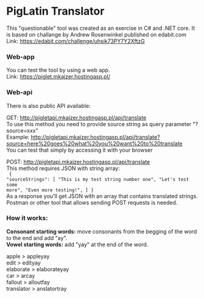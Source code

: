 # PigLatin Translator 

This "questionable" tool was created as an exercise in C# and .NET core.
It is based on challange by Andrew Rosenwinkel published on edabit.com<br>
Link: https://edabit.com/challenge/uhsik73PY7Y2XftzG

### Web-app
You can test the tool by using a web app.<br>
Link: https://piglet.mkajzer.hostingasp.pl/

### Web-api
There is also public API available:

GET: http://pigletapi.mkajzer.hostingasp.pl/api/translate<br>
To use this method you need to provide source string as query parameter "?source=xxx"<br> 
Example: http://pigletapi.mkajzer.hostingasp.pl/api/translate?source=here%20goes%20what%20you%20want%20to%20translate<br>
You can test that simply by accessing it with your browser

POST: http://pigletapi.mkajzer.hostingasp.pl/api/translate<br>
This method requires JSON with string array:<br>
<code>
  {
	"sourceStrings":
	[
		"This is my test string number one",
		"Let's test some more",
		"Even more testing!",
	]
}
  </code><br>
As a response you'll get JSON with an array that contains translated strings.<br>
Postman or other tool that allows sending POST requests is needed. 
  

### How it works:
<b>Consonant starting words:</b> move consonants from the begging of the word to the end and add "ay".<br>
<b>Vowel starting words:</b> add "yay" at the end of the word.

apple > appleyay<br>
edit > edityay<br>
elaborate > elaborateyay<br>
car > arcay<br>
fallout > alloutfay<br>
translator > anslatortray<br>
